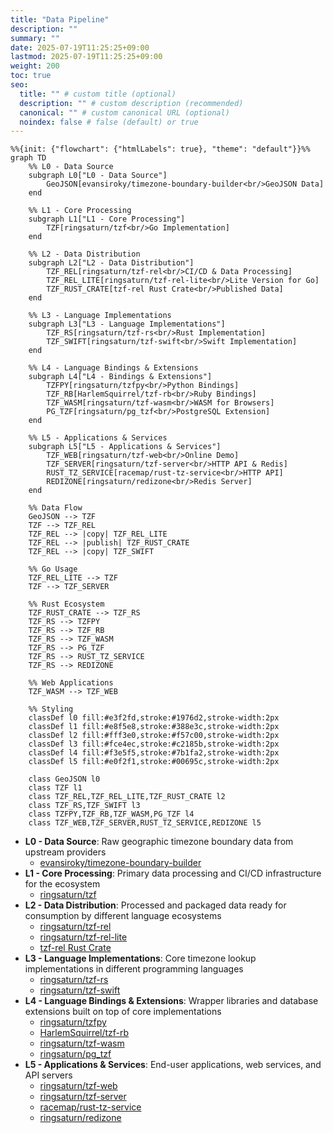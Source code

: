 ```yaml
---
title: "Data Pipeline"
description: ""
summary: ""
date: 2025-07-19T11:25:25+09:00
lastmod: 2025-07-19T11:25:25+09:00
weight: 200
toc: true
seo:
  title: "" # custom title (optional)
  description: "" # custom description (recommended)
  canonical: "" # custom canonical URL (optional)
  noindex: false # false (default) or true
---
```


```mermaid
%%{init: {"flowchart": {"htmlLabels": true}, "theme": "default"}}%%
graph TD
    %% L0 - Data Source
    subgraph L0["L0 - Data Source"]
        GeoJSON[evansiroky/timezone-boundary-builder<br/>GeoJSON Data]
    end

    %% L1 - Core Processing
    subgraph L1["L1 - Core Processing"]
        TZF[ringsaturn/tzf<br/>Go Implementation]
    end

    %% L2 - Data Distribution
    subgraph L2["L2 - Data Distribution"]
        TZF_REL[ringsaturn/tzf-rel<br/>CI/CD & Data Processing]
        TZF_REL_LITE[ringsaturn/tzf-rel-lite<br/>Lite Version for Go]
        TZF_RUST_CRATE[tzf-rel Rust Crate<br/>Published Data]
    end

    %% L3 - Language Implementations
    subgraph L3["L3 - Language Implementations"]
        TZF_RS[ringsaturn/tzf-rs<br/>Rust Implementation]
        TZF_SWIFT[ringsaturn/tzf-swift<br/>Swift Implementation]
    end

    %% L4 - Language Bindings & Extensions
    subgraph L4["L4 - Bindings & Extensions"]
        TZFPY[ringsaturn/tzfpy<br/>Python Bindings]
        TZF_RB[HarlemSquirrel/tzf-rb<br/>Ruby Bindings]
        TZF_WASM[ringsaturn/tzf-wasm<br/>WASM for Browsers]
        PG_TZF[ringsaturn/pg_tzf<br/>PostgreSQL Extension]
    end

    %% L5 - Applications & Services
    subgraph L5["L5 - Applications & Services"]
        TZF_WEB[ringsaturn/tzf-web<br/>Online Demo]
        TZF_SERVER[ringsaturn/tzf-server<br/>HTTP API & Redis]
        RUST_TZ_SERVICE[racemap/rust-tz-service<br/>HTTP API]
        REDIZONE[ringsaturn/redizone<br/>Redis Server]
    end

    %% Data Flow
    GeoJSON --> TZF
    TZF --> TZF_REL
    TZF_REL --> |copy| TZF_REL_LITE
    TZF_REL --> |publish| TZF_RUST_CRATE
    TZF_REL --> |copy| TZF_SWIFT

    %% Go Usage
    TZF_REL_LITE --> TZF
    TZF --> TZF_SERVER

    %% Rust Ecosystem
    TZF_RUST_CRATE --> TZF_RS
    TZF_RS --> TZFPY
    TZF_RS --> TZF_RB
    TZF_RS --> TZF_WASM
    TZF_RS --> PG_TZF
    TZF_RS --> RUST_TZ_SERVICE
    TZF_RS --> REDIZONE

    %% Web Applications
    TZF_WASM --> TZF_WEB

    %% Styling
    classDef l0 fill:#e3f2fd,stroke:#1976d2,stroke-width:2px
    classDef l1 fill:#e8f5e8,stroke:#388e3c,stroke-width:2px
    classDef l2 fill:#fff3e0,stroke:#f57c00,stroke-width:2px
    classDef l3 fill:#fce4ec,stroke:#c2185b,stroke-width:2px
    classDef l4 fill:#f3e5f5,stroke:#7b1fa2,stroke-width:2px
    classDef l5 fill:#e0f2f1,stroke:#00695c,stroke-width:2px

    class GeoJSON l0
    class TZF l1
    class TZF_REL,TZF_REL_LITE,TZF_RUST_CRATE l2
    class TZF_RS,TZF_SWIFT l3
    class TZFPY,TZF_RB,TZF_WASM,PG_TZF l4
    class TZF_WEB,TZF_SERVER,RUST_TZ_SERVICE,REDIZONE l5
```

- **L0 - Data Source**: Raw geographic timezone boundary data from upstream providers
  - [evansiroky/timezone-boundary-builder](https://github.com/evansiroky/timezone-boundary-builder)
- **L1 - Core Processing**: Primary data processing and CI/CD infrastructure for the ecosystem
  - [ringsaturn/tzf](https://github.com/ringsaturn/tzf)
- **L2 - Data Distribution**: Processed and packaged data ready for consumption by different language ecosystems
  - [ringsaturn/tzf-rel](https://github.com/ringsaturn/tzf-rel)
  - [ringsaturn/tzf-rel-lite](https://github.com/ringsaturn/tzf-rel-lite)
  - [tzf-rel Rust Crate](https://crates.io/crates/tzf-rel)
- **L3 - Language Implementations**: Core timezone lookup implementations in different programming languages
  - [ringsaturn/tzf-rs](https://github.com/ringsaturn/tzf-rs)
  - [ringsaturn/tzf-swift](https://github.com/ringsaturn/tzf-swift)
- **L4 - Language Bindings & Extensions**: Wrapper libraries and database extensions built on top of core implementations
  - [ringsaturn/tzfpy](https://github.com/ringsaturn/tzfpy)
  - [HarlemSquirrel/tzf-rb](https://github.com/HarlemSquirrel/tzf-rb)
  - [ringsaturn/tzf-wasm](https://github.com/ringsaturn/tzf-wasm)
  - [ringsaturn/pg_tzf](https://github.com/ringsaturn/pg_tzf)
- **L5 - Applications & Services**: End-user applications, web services, and API servers
  - [ringsaturn/tzf-web](https://github.com/ringsaturn/tzf-web)
  - [ringsaturn/tzf-server](https://github.com/ringsaturn/tzf-server)
  - [racemap/rust-tz-service](https://github.com/racemap/rust-tz-service)
  - [ringsaturn/redizone](https://github.com/ringsaturn/redizone)
